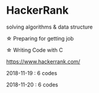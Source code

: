 # HackerRank
solving algorithms &amp; data structure

☆ Preparing for getting job

☆ Writing Code with C

https://www.hackerrank.com/

2018-11-19 : 6 codes

2018-11-20 : 6 codes
